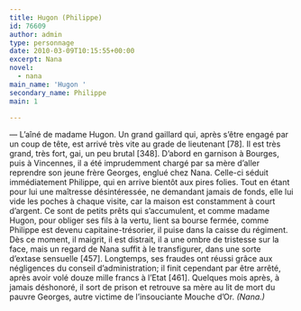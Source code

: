 ```yaml
---
title: Hugon (Philippe)
id: 76609
author: admin
type: personnage
date: 2010-03-09T10:15:55+00:00
excerpt: Nana
novel:
  - nana
main_name: 'Hugon '
secondary_name: Philippe
main: 1

---
```

— L&rsquo;aîné de madame Hugon. Un grand gaillard qui, après s&rsquo;être engagé par un coup de tête, est arrivé très vite au grade de lieutenant [78]. Il est très grand, très fort, gai, un peu brutal [348]. D&rsquo;abord en garnison à Bourges, puis à Vincennes, il a été imprudemment chargé par sa mère d&rsquo;aller reprendre son jeune frère Georges, englué chez Nana. Celle-ci séduit immédiatement Philippe, qui en arrive bientôt aux pires folies. Tout en étant pour lui une maîtresse désintéressée, ne demandant jamais de fonds, elle lui vide les poches à chaque visite, car la maison est constamment à court d&rsquo;argent. Ce sont de petits prêts qui s&rsquo;accumulent, et comme madame Hugon, pour obliger ses fils à la vertu, lient sa bourse fermée, comme Philippe est devenu capitaine-trésorier, il puise dans la caisse du régiment. Dès ce moment, il maigrit, il est distrait, il a une ombre de tristesse sur la face, mais un regard de Nana suffit à le transfigurer, dans une sorte d&rsquo;extase sensuelle [457]. Longtemps, ses fraudes ont réussi grâce aux négligences du conseil d&rsquo;administration; il finit cependant par être arrêté, après avoir volé douze mille francs à l&rsquo;Etat [461]. Quelques mois après, à jamais déshonoré, il sort de prison et retrouve sa mère au lit de mort du pauvre Georges, autre victime de l&rsquo;insouciante Mouche d&rsquo;Or. _(Nana.)_
